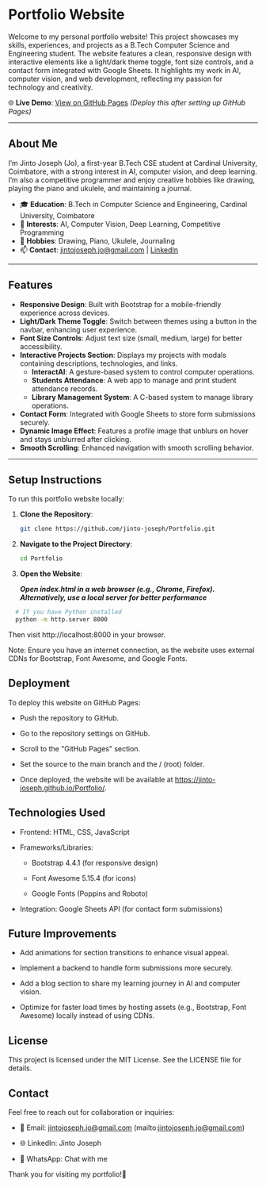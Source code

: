 # Portfolio Website

Welcome to my personal portfolio website! This project showcases my skills, experiences, and projects as a B.Tech Computer Science and Engineering student. The website features a clean, responsive design with interactive elements like a light/dark theme toggle, font size controls, and a contact form integrated with Google Sheets. It highlights my work in AI, computer vision, and web development, reflecting my passion for technology and creativity.

🌐 **Live Demo**: [View on GitHub Pages](https://jinto-joseph.github.io/Portfolio/) *(Deploy this after setting up GitHub Pages)*

---

## About Me
I’m Jinto Joseph (Jo), a first-year B.Tech CSE student at Cardinal University, Coimbatore, with a strong interest in AI, computer vision, and deep learning. I’m also a competitive programmer and enjoy creative hobbies like drawing, playing the piano and ukulele, and maintaining a journal.

- 🎓 **Education**: B.Tech in Computer Science and Engineering, Cardinal University, Coimbatore
- 🤖 **Interests**: AI, Computer Vision, Deep Learning, Competitive Programming
- 🎨 **Hobbies**: Drawing, Piano, Ukulele, Journaling
- 📫 **Contact**: [jintojoseph.jo@gmail.com](mailto:jintojoseph.jo@gmail.com) | [LinkedIn](https://linkedin.com/in/jinto-joseph-)

---

## Features
- **Responsive Design**: Built with Bootstrap for a mobile-friendly experience across devices.
- **Light/Dark Theme Toggle**: Switch between themes using a button in the navbar, enhancing user experience.
- **Font Size Controls**: Adjust text size (small, medium, large) for better accessibility.
- **Interactive Projects Section**: Displays my projects with modals containing descriptions, technologies, and links.
  - **InteractAI**: A gesture-based system to control computer operations.
  - **Students Attendance**: A web app to manage and print student attendance records.
  - **Library Management System**: A C-based system to manage library operations.
- **Contact Form**: Integrated with Google Sheets to store form submissions securely.
- **Dynamic Image Effect**: Features a profile image that unblurs on hover and stays unblurred after clicking.
- **Smooth Scrolling**: Enhanced navigation with smooth scrolling behavior.

---

## Setup Instructions
To run this portfolio website locally:

1. **Clone the Repository**:
   ```bash
   git clone https://github.com/jinto-joseph/Portfolio.git


2. **Navigate to the Project Directory**:
   ```bash 
   cd Portfolio
3. **Open the Website**:
   
     ***Open index.html in a web browser (e.g., Chrome, Firefox).
     Alternatively, use a local server for better performance***
```bash
  # If you have Python installed
  python -m http.server 8000
```
  Then visit http://localhost:8000 in your browser.

  Note: Ensure you have an internet connection, as the website uses external CDNs for Bootstrap, Font Awesome, and Google Fonts.

## Deployment
To deploy this website on GitHub Pages:
-  Push the repository to GitHub.

-  Go to the repository settings on GitHub.

-  Scroll to the "GitHub Pages" section.

-  Set the source to the main branch and the / (root) folder.

-  Once deployed, the website will be available at https://jinto-joseph.github.io/Portfolio/.

## Technologies Used
-  Frontend: HTML, CSS, JavaScript

-  Frameworks/Libraries:
  
   -  Bootstrap 4.4.1 (for responsive design)

   -  Font Awesome 5.15.4 (for icons)

   -  Google Fonts (Poppins and Roboto)

-  Integration: Google Sheets API (for contact form submissions)

## Future Improvements
-  Add animations for section transitions to enhance visual appeal.

-  Implement a backend to handle form submissions more securely.

-  Add a blog section to share my learning journey in AI and computer vision.

-  Optimize for faster load times by hosting assets (e.g., Bootstrap, Font Awesome) locally instead of using CDNs.

## License
This project is licensed under the MIT License. See the LICENSE file for details.

## Contact
Feel free to reach out for collaboration or inquiries:
- 📧 Email: jintojoseph.jo@gmail.com (mailto:jintojoseph.jo@gmail.com)

- 🌐 LinkedIn: Jinto Joseph

- 📱 WhatsApp: Chat with me

Thank you for visiting my portfolio!🚀 









